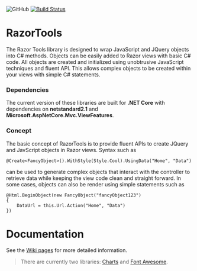 ![GitHub](https://img.shields.io/github/license/porrey/Razor-Tools?style=for-the-badge)
[![Build Status](https://img.shields.io/travis/porrey/Razor-Tools/master?style=for-the-badge)](https://travis-ci.com/porrey/Razor-Tools)

# RazorTools
The Razor Tools library is designed to wrap JavaScript and JQuery objects into C# methods. Objects can be easily added to Razor views with basic C# code. All objects are created and initialized using unobtrusive JavaScript techniques and fluent API. This allows complex objects to be created within your views with simple C# statements.
### Dependencies

The current version of these libraries are built for **.NET Core** with dependencies on **netstandard2.1** and **Microsoft.AspNetCore.Mvc.ViewFeatures**.

### Concept
The basic concept of RazorTools is to provide fluent APIs to create JQuery and JavScript objects in Razor views. Syntax such as 

	@Create<FancyObject>().WithStyle(Style.Cool).UsingData("Home", "Data")

can be used to generate complex objects that interact with the controller to retrieve data while keeping the view code clean and straight forward. In some cases, objects can also be render using simple statements such as

	@Html.BeginObject(new FancyObject("fancyObject123")
	{
		DataUrl = this.Url.Action("Home", "Data")
	})

# Documentation

See the [Wiki pages](https://github.com/porrey/Razor-Tools/wiki) for more detailed information.

> There are currently two libraries: [Charts](https://github.com/porrey/Razor-Tools/wiki/RazorTools-Charts) and [Font Awesome](https://github.com/porrey/Razor-Tools/wiki/RazorTools-Font-Awesome).